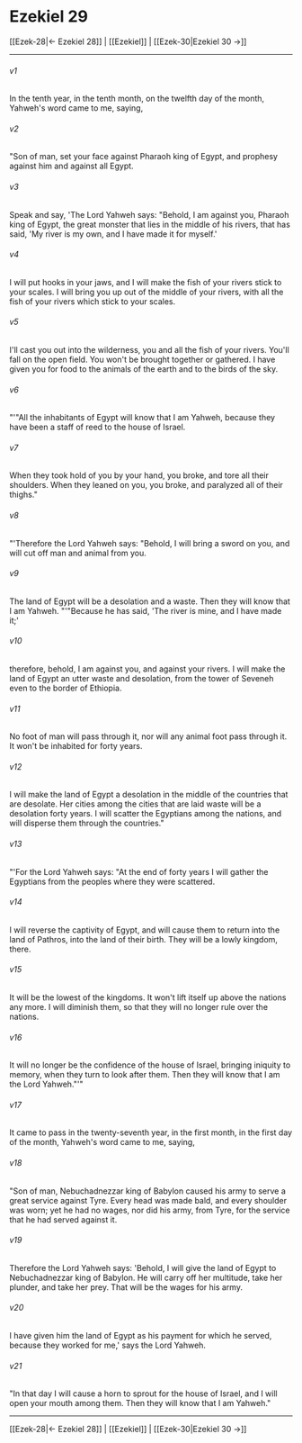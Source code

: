 # Ezekiel 29

[[Ezek-28|← Ezekiel 28]] | [[Ezekiel]] | [[Ezek-30|Ezekiel 30 →]]
***



###### v1 
In the tenth year, in the tenth month, on the twelfth day of the month, Yahweh's word came to me, saying, 

###### v2 
"Son of man, set your face against Pharaoh king of Egypt, and prophesy against him and against all Egypt. 

###### v3 
Speak and say, 'The Lord Yahweh says: "Behold, I am against you, Pharaoh king of Egypt, the great monster that lies in the middle of his rivers, that has said, 'My river is my own, and I have made it for myself.' 

###### v4 
I will put hooks in your jaws, and I will make the fish of your rivers stick to your scales. I will bring you up out of the middle of your rivers, with all the fish of your rivers which stick to your scales. 

###### v5 
I'll cast you out into the wilderness, you and all the fish of your rivers. You'll fall on the open field. You won't be brought together or gathered. I have given you for food to the animals of the earth and to the birds of the sky. 

###### v6 
"'"All the inhabitants of Egypt will know that I am Yahweh, because they have been a staff of reed to the house of Israel. 

###### v7 
When they took hold of you by your hand, you broke, and tore all their shoulders. When they leaned on you, you broke, and paralyzed all of their thighs." 

###### v8 
"'Therefore the Lord Yahweh says: "Behold, I will bring a sword on you, and will cut off man and animal from you. 

###### v9 
The land of Egypt will be a desolation and a waste. Then they will know that I am Yahweh. "'"Because he has said, 'The river is mine, and I have made it;' 

###### v10 
therefore, behold, I am against you, and against your rivers. I will make the land of Egypt an utter waste and desolation, from the tower of Seveneh even to the border of Ethiopia. 

###### v11 
No foot of man will pass through it, nor will any animal foot pass through it. It won't be inhabited for forty years. 

###### v12 
I will make the land of Egypt a desolation in the middle of the countries that are desolate. Her cities among the cities that are laid waste will be a desolation forty years. I will scatter the Egyptians among the nations, and will disperse them through the countries." 

###### v13 
"'For the Lord Yahweh says: "At the end of forty years I will gather the Egyptians from the peoples where they were scattered. 

###### v14 
I will reverse the captivity of Egypt, and will cause them to return into the land of Pathros, into the land of their birth. They will be a lowly kingdom, there. 

###### v15 
It will be the lowest of the kingdoms. It won't lift itself up above the nations any more. I will diminish them, so that they will no longer rule over the nations. 

###### v16 
It will no longer be the confidence of the house of Israel, bringing iniquity to memory, when they turn to look after them. Then they will know that I am the Lord Yahweh."'" 

###### v17 
It came to pass in the twenty-seventh year, in the first month, in the first day of the month, Yahweh's word came to me, saying, 

###### v18 
"Son of man, Nebuchadnezzar king of Babylon caused his army to serve a great service against Tyre. Every head was made bald, and every shoulder was worn; yet he had no wages, nor did his army, from Tyre, for the service that he had served against it. 

###### v19 
Therefore the Lord Yahweh says: 'Behold, I will give the land of Egypt to Nebuchadnezzar king of Babylon. He will carry off her multitude, take her plunder, and take her prey. That will be the wages for his army. 

###### v20 
I have given him the land of Egypt as his payment for which he served, because they worked for me,' says the Lord Yahweh. 

###### v21 
"In that day I will cause a horn to sprout for the house of Israel, and I will open your mouth among them. Then they will know that I am Yahweh."

***
[[Ezek-28|← Ezekiel 28]] | [[Ezekiel]] | [[Ezek-30|Ezekiel 30 →]]
